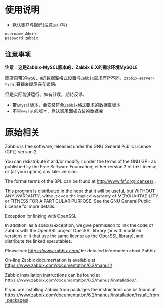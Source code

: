 # 使用说明

- 默认账户与密码(注意大小写)

```
username:Admin
password:zabbix
```

## 注意事项

**注意：这是Zabbix-MySQL版本的，Zabbix 6.X的需求环境MySQL8**

商店自带的`MySQL 8`的数据库格式设置与`Zabbix`需求有所不同，`zabbix-server-mysql`容器会提示存在错误。

但是实际能够运行。如有错误，期待反馈。

- 带`&mysql`版本，会安装符合`Zabbix`格式要求的数据库版本
- 不带`&mysql`的版本，默认调用面板安装的数据库


# 原始相关

Zabbix is free software, released under the GNU General Public License
(GPL) version 2.

You can redistribute it and/or modify it under the terms of the GNU GPL
as published by the Free Software Foundation; either version 2 of the
License, or (at your option) any later version.

The formal terms of the GPL can be found at
http://www.fsf.org/licenses/ .

This program is distributed in the hope that it will be useful,
but WITHOUT ANY WARRANTY; without even the implied warranty of
MERCHANTABILITY or FITNESS FOR A PARTICULAR PURPOSE. See the GNU
General Public License for more details.

Exception for linking with OpenSSL

In addition, as a special exception, we give permission to link the code
of Zabbix with the OpenSSL project OpenSSL library (or with modified
versions of it that use the same license as the OpenSSL library), and
distribute the linked executables.

Please see https://www.zabbix.com/ for detailed information about Zabbix.

On-line Zabbix documentation is available at
https://www.zabbix.com/documentation/6.2/manual/ .

Zabbix installation instructions can be found at
https://www.zabbix.com/documentation/6.2/manual/installation/ .

If you are installing Zabbix from packages the instructions can be found at
https://www.zabbix.com/documentation/6.2/manual/installation/install_from_packages/ .